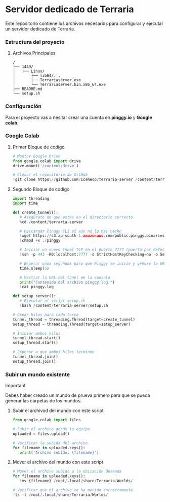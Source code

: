 # Servidor dedicado de Terraria 

Este repositorio contiene los archivos necesarios para configurar y ejecutar un servidor dedicado de Terraria.

### **Estructura del proyecto**
1. Archivos Principales
   ```text
   /
   ├── 1449/
   │   └── Linux/
   │       ├── lib64/...
   │       ├── Terrariaserver.exe
   │       └── Terrariaserver.bin.x86_64.exe
   ├── README.md
   └── setup.sh
   ```

### **Configuración** 

Para el proyecto vas a nesitar crear una cuenta en **pinggy.io** y **Google colab**.

### **Google Colab**
1. Primer Bloque de codigo

   ```py
   # Montar Google Drive
   from google.colab import drive
   drive.mount('/content/drive')

   # Clonar el repositorio de GitHub
   !git clone https://github.com/Iceheop/terraria-server /content/terraria-server
   ```
1. Segundo Bloque de codigo

   ```py
   import threading
   import time

   def create_tunnel():
      # Asegúrate de que estés en el directorio correcto
      %cd /content/terraria-server

      # Descargar Pinggy CLI si aún no lo has hecho
      !wget https://s3.ap-south-1.amazonaws.com/public.pinggy.binaries/cli/v0.1.6/linux/amd64/pinggy -O pinggy
      !chmod +x ./pinggy

      # Iniciar un nuevo túnel TCP en el puerto 7777 (puerto por defecto de Terraria) usando SSH y guardar la salida en pinggy.log
      !ssh -p 443 -R0:localhost:7777 -o StrictHostKeyChecking=no -o ServerAliveInterval=30 TU-LLAVE-DE-AUTENTIFICACIÓN+tcp@a.pinggy.io > pinggy.log &

      # Esperar unos segundos para que Pinggy se inicie y genere la URL
      time.sleep(5)

      # Mostrar la URL del túnel en la consola
      print("Contenido del archivo pinggy.log:")
      !cat pinggy.log

   def setup_server():
      # Ejecutar el script setup.sh
      !bash /content/terraria-server/setup.sh

   # Crear hilos para cada tarea
   tunnel_thread = threading.Thread(target=create_tunnel)
   setup_thread = threading.Thread(target=setup_server)

   # Iniciar ambos hilos
   tunnel_thread.start()
   setup_thread.start()

   # Esperar a que ambos hilos terminen
   tunnel_thread.join()
   setup_thread.join()
   ```
### **Subir un mundo existente** 
> [!IMPORTANT]  
> Debes haber creado un mundo de prueva primero para que se pueda generar las carpetas de los mundos.

1. Subir el archivod del mundo con este script
   ```py
   from google.colab import files

   # Subir el archivo desde tu equipo
   uploaded = files.upload()

   # Verificar la subida del archivo
   for filename in uploaded.keys():
      print('Archivo subido: {filename}')
   ```
1. Mover el archivo del mundo con este script
   ```py
   # Mover el archivo subido a la ubicación deseada
   for filename in uploaded.keys():
      !mv {filename} /root/.local/share/Terraria/Worlds/

   # Verificar que el archivo se ha movido correctamente
   !ls -l /root/.local/share/Terraria/Worlds/
   ```